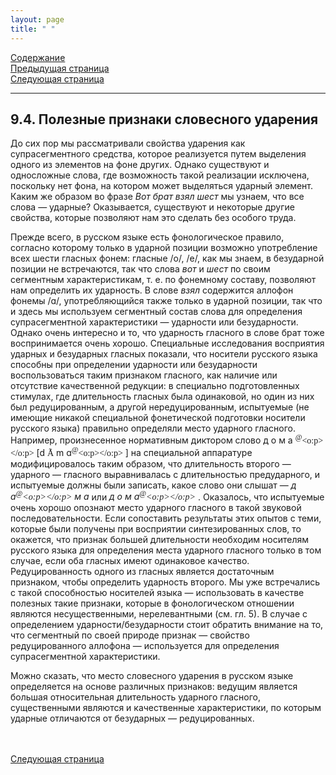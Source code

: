 ```yaml
---
layout: page
title: " "
---
```

<a href="contents.html">Содержание</a><br>
<a href="093.html">Предыдущая страница</a><br>
<a href="095.html">Следующая страница</a>
<hr>

## 9.4. Полезные признаки словесного ударения 
До сих пор мы рассматривали свойства ударения как супрасегментного средства, которое реализуется
путем выделения одного из элементов на фоне других. Однако существуют и односложные слова, 
где возможность такой реализации исключена, поскольку нет фона, на котором может выделяться 
ударный элемент. Каким же образом во фразе <i>Вот брат взял шест</i> мы узнаем, что все слова — ударные? 
Оказывается, существуют и некоторые другие свойства, которые позволяют нам это сделать без особого 
труда. 

Прежде всего, в русском языке есть фонологическое правило, согласно которому только в ударной 
позиции возможно употребление всех шести гласных фонем: гласные /o/, /e/, как мы знаем, в 
безударной позиции не встречаются, так что слова <i>вот</i> и <i>шест</i> по своим сегментным характеристикам,
т. е. по фонемному составу, позволяют нам определить их ударность. В слове <i>взял</i> содержится 
аллофон фонемы /ɑ/, употребляющийся также только в ударной позиции, так что и здесь мы 
используем сегментный состав слова для определения супрасегментной характеристики — 
ударности или безударности. Однако очень интересно и то, что ударность гласного в слове 
брат тоже воспринимается очень хорошо. Специальные исследования восприятия ударных и 
безударных гласных показали, что носители русского языка способны при определении
ударности или безударности воспользоваться таким признаком гласного, как наличие или
отсутствие качественной редукции: в специально подготовленных стимулах, где длительность
гласных была одинаковой, но один из них был редуцированным, а другой нередуцированным, 
испытуемые (не имеющие никакой специальной фонетической подготовки носители русского
языка) правильно определяли место ударного гласного. Например, произнесенное нормативным 
диктором слово д о м а
<span lang=EN-US style='font-family:"SILDoulos IPA93";
mso-ansi-language:EN-US'><sup>@</sup><o:p></o:p></span> 
[d <span style='font-family:"SILDoulos IPA93";
mso-bidi-font-family:"SILDoulos IPA93"'>&Atilde;</span> m ɑ<span lang=EN-US style='font-family:"SILDoulos IPA93";
mso-ansi-language:EN-US'><sup>@</sup><o:p></o:p></span> ] на специальной аппаратуре
модифицировалось таким образом, что длительность
второго — ударного — гласного выравнивалась с длительностью предударного, и испытуемые
должны были записать, какое слово они слышат — <i>д а<span lang=EN-US style='font-family:"SILDoulos IPA93";
mso-ansi-language:EN-US'><sup>@</sup><o:p></o:p></span> м а</i>  или <i>д о м а<span lang=EN-US style='font-family:"SILDoulos IPA93";
mso-ansi-language:EN-US'><sup>@</sup><o:p></o:p></span> </i>. 
Оказалось, что испытуемые 
очень хорошо опознают место ударного гласного в такой звуковой последовательности. Если 
сопоставить результаты этих опытов с теми, которые были получены при восприятии синтезированных
слов, то окажется, что признак большей длительности необходим носителям русского языка для 
определения места ударного гласного только в том случае, если оба гласных имеют одинаковое качество.
Редуцированность одного из гласных является достаточным признаком, чтобы определить ударность 
второго. Мы уже встречались с такой способностью носителей языка — использовать в качестве 
полезных такие признаки, которые в фонологическом отношении являются несущественными,
нерелевантными (см. гл. 5). В случае с определением ударности/безударности стоит обратить 
внимание на то, что сегментный по своей природе признак — свойство редуцированного
аллофона — используется для определения супрасегментной характеристики. 

Можно сказать, что место словесного ударения в русском языке определяется на основе различных 
признаков: ведущим является большая относительная длительность ударного гласного,
существенными являются и качественные характеристики, по которым ударные отличаются
от безударных — редуцированных. 


<br><br>
<a href="095.html">Следующая страница</a>
